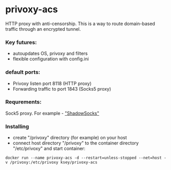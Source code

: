 # privoxy-acs
HTTP proxy with anti-censorship.
This is a way to route domain-based traffic through an encrypted tunnel.

### Key futures:
- autoupdates OS, privoxy and filters
- flexible configuration with config.ini

### default ports:
- Privoxy listen port 8118 (HTTP proxy)
- Forwarding traffic to port 1843 (Socks5 proxy)

### Requrements:
Sock5 proxy. For example - ["ShadowSocks"](https://github.com/MrKsey/ss-tls-v2ray)

### Installing
- сreate "/privoxy" directory (for example) on your host
- connect host directory "/privoxy" to the container directory "/etc/privoxy" and start container:
```
docker run --name privoxy-acs -d --restart=unless-stopped --net=host -v /privoxy:/etc/privoxy ksey/privoxy-acs

```

